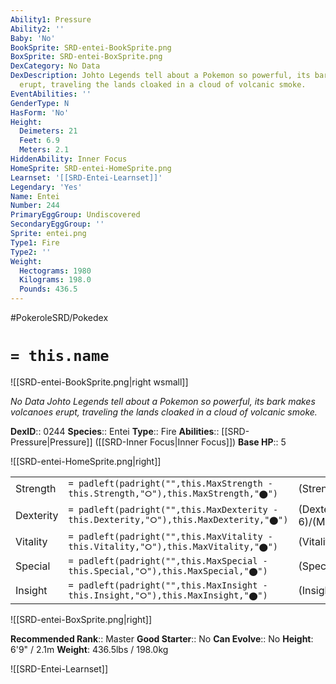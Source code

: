 ```yaml
---
Ability1: Pressure
Ability2: ''
Baby: 'No'
BookSprite: SRD-entei-BookSprite.png
BoxSprite: SRD-entei-BoxSprite.png
DexCategory: No Data
DexDescription: Johto Legends tell about a Pokemon so powerful, its bark makes volcanoes
  erupt, traveling the lands cloaked in a cloud of volcanic smoke.
EventAbilities: ''
GenderType: N
HasForm: 'No'
Height:
  Deimeters: 21
  Feet: 6.9
  Meters: 2.1
HiddenAbility: Inner Focus
HomeSprite: SRD-entei-HomeSprite.png
Learnset: '[[SRD-Entei-Learnset]]'
Legendary: 'Yes'
Name: Entei
Number: 244
PrimaryEggGroup: Undiscovered
SecondaryEggGroup: ''
Sprite: entei.png
Type1: Fire
Type2: ''
Weight:
  Hectograms: 1980
  Kilograms: 198.0
  Pounds: 436.5
---
```


#PokeroleSRD/Pokedex

# `= this.name`

![[SRD-entei-BookSprite.png|right wsmall]]

*No Data*
*Johto Legends tell about a Pokemon so powerful, its bark makes volcanoes erupt, traveling the lands cloaked in a cloud of volcanic smoke.*

**DexID**:: 0244
**Species**:: Entei
**Type**:: Fire
**Abilities**:: [[SRD-Pressure|Pressure]] ([[SRD-Inner Focus|Inner Focus]])
**Base HP**:: 5

![[SRD-entei-HomeSprite.png|right]]

|           |                                                                                        |                                          |
| --------- | -------------------------------------------------------------------------------------- | ---------------------------------------- |
| Strength  | `= padleft(padright("",this.MaxStrength - this.Strength,"⭘"),this.MaxStrength,"⬤")`    | (Strength::7)/(MaxStrength::7)   |
| Dexterity | `= padleft(padright("",this.MaxDexterity - this.Dexterity,"⭘"),this.MaxDexterity,"⬤")` | (Dexterity:: 6)/(MaxDexterity::6) |
| Vitality  | `= padleft(padright("",this.MaxVitality - this.Vitality,"⭘"),this.MaxVitality,"⬤")`    | (Vitality::5)/(MaxVitality::5)   |
| Special   | `= padleft(padright("",this.MaxSpecial - this.Special,"⭘"),this.MaxSpecial,"⬤")`       | (Special::5)/(MaxSpecial::5)     |
| Insight   | `= padleft(padright("",this.MaxInsight - this.Insight,"⭘"),this.MaxInsight,"⬤")`       | (Insight::5)/(MaxInsight::5)     |

![[SRD-entei-BoxSprite.png|right]]

**Recommended Rank**:: Master
**Good Starter**:: No
**Can Evolve**:: No
**Height**: 6'9" / 2.1m
**Weight**: 436.5lbs / 198.0kg

![[SRD-Entei-Learnset]]